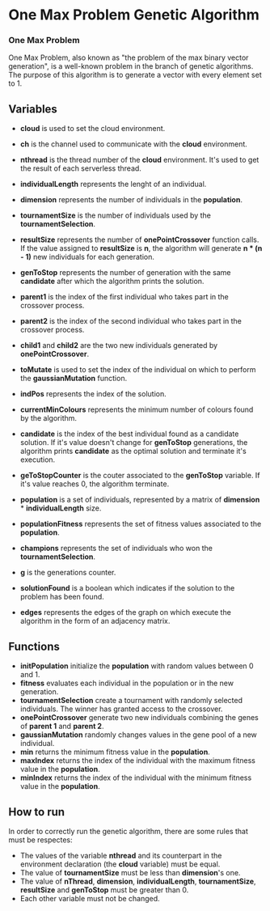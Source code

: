 # One Max Problem Genetic Algorithm 

### One Max Problem
One Max Problem, also known as "the problem of the max binary vector generation", is a well-known problem in the branch of genetic algorithms.
The purpose of this algorithm is to generate a vector with every element set to 1.

## Variables
* __cloud__ is used to set the cloud environment.
* __ch__ is the channel used to communicate with the __cloud__ environment.

* __nthread__ is the thread number of the __cloud__ environment. It's used to get the result of each serverless thread.
* __individualLength__ represents the lenght of an individual.
* __dimension__ represents the number of individuals in the __population__.
* __tournamentSize__ is the number of individuals used by the __tournamentSelection__.
* __resultSize__ represents the number of __onePointCrossover__ function calls. If the value assigned to __resultSize__ is __n__, the algorithm will generate __n * (n - 1)__ new individuals for each generation.
* __genToStop__ represents the number of generation with the same __candidate__ after which the algorithm prints the solution.

* __parent1__ is the index of the first individual who takes part in the crossover process.
* __parent2__ is the index of the second individual who takes part in the crossover process.

* __child1__ and __child2__ are the two new individuals generated by __onePointCrossover__.

* __toMutate__ is used to set the index of the individual on which to perform the __gaussianMutation__ function.

* __indPos__ represents the index of the solution.
* __currentMinColours__ represents the minimum number of colours found by the algorithm.
* __candidate__ is the index of the best individual found as a candidate solution. If it's value doesn't change for __genToStop__ generations, the algorithm prints __candidate__ as the optimal solution and terminate it's execution.
* __geToStopCounter__ is the couter associated to the __genToStop__ variable. If it's value reaches 0, the algorithm terminate.
* __population__ is a set of individuals, represented by a matrix of __dimension__ * __individualLength__ size.
* __populationFitness__ represents the set of fitness values associated to the __population__.
* __champions__ represents the set of individuals who won the __tournamentSelection__.
* __g__ is the generations counter.
* __solutionFound__ is a boolean which indicates if the solution to the problem has been found.
* __edges__ represents the edges of the graph on which execute the algorithm in the form of an adjacency matrix. 

## Functions
* __initPopulation__ initialize the __population__ with random values between 0 and 1.
* __fitness__ evaluates each individual in the population or in the new generation.
* __tournamentSelection__ create a tournament with randomly selected individuals. The winner has granted access to the crossover.
* __onePointCrossover__ generate two new individuals combining the genes of __parent 1__ and __parent 2__.
* __gaussianMutation__ randomly changes values in the gene pool of a new individual.
* __min__ returns the minimum fitness value in the __population__.
* __maxIndex__ returns the index of the individual with the maximum fitness value in the __population__.
* __minIndex__ returns the index of the individual with the minimum fitness value in the __population__.

## How to run
In order to correctly run the genetic algorithm, there are some rules that must be respectes:
* The values of the variable __nthread__ and its counterpart in the environment declaration (the __cloud__ variable) must be equal.
* The value of __tournamentSize__ must be less than __dimension__'s one.
* The value of __nThread__, __dimension__, __individualLength__, __tournamentSize__, __resultSize__ and __genToStop__ must be greater than 0.
* Each other variable must not be changed.
